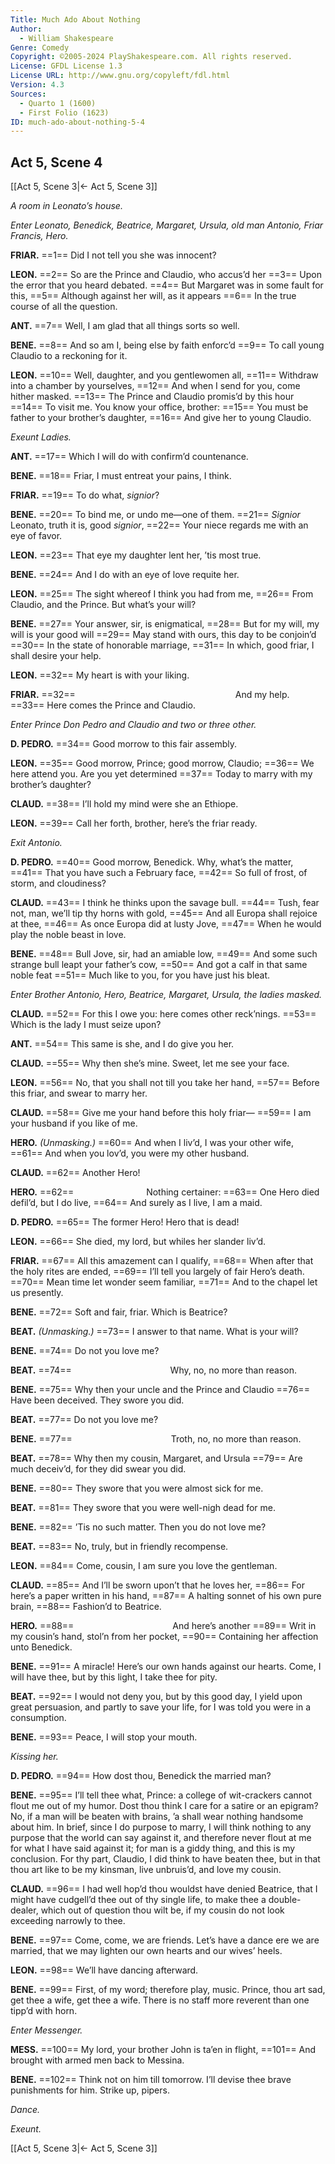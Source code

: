 ```yaml
---
Title: Much Ado About Nothing
Author: 
  - William Shakespeare
Genre: Comedy
Copyright: ©2005-2024 PlayShakespeare.com. All rights reserved.
License: GFDL License 1.3
License URL: http://www.gnu.org/copyleft/fdl.html
Version: 4.3
Sources:
  - Quarto 1 (1600)
  - First Folio (1623)
ID: much-ado-about-nothing-5-4
---
```


## Act 5, Scene 4
[[Act 5, Scene 3|← Act 5, Scene 3]]

*A room in Leonato’s house.*

*Enter Leonato, Benedick, Beatrice, Margaret, Ursula, old man Antonio, Friar Francis, Hero.*

**FRIAR.**
==1== Did I not tell you she was innocent?

**LEON.**
==2== So are the Prince and Claudio, who accus’d her
==3== Upon the error that you heard debated.
==4== But Margaret was in some fault for this,
==5== Although against her will, as it appears
==6== In the true course of all the question.

**ANT.**
==7== Well, I am glad that all things sorts so well.

**BENE.**
==8== And so am I, being else by faith enforc’d
==9== To call young Claudio to a reckoning for it.

**LEON.**
==10== Well, daughter, and you gentlewomen all,
==11== Withdraw into a chamber by yourselves,
==12== And when I send for you, come hither masked.
==13== The Prince and Claudio promis’d by this hour
==14== To visit me. You know your office, brother:
==15== You must be father to your brother’s daughter,
==16== And give her to young Claudio.

*Exeunt Ladies.*

**ANT.**
==17== Which I will do with confirm’d countenance.

**BENE.**
==18== Friar, I must entreat your pains, I think.

**FRIAR.**
==19== To do what, *signior*?

**BENE.**
==20== To bind me, or undo me—one of them.
==21== *Signior* Leonato, truth it is, good *signior*,
==22== Your niece regards me with an eye of favor.

**LEON.**
==23== That eye my daughter lent her, ’tis most true.

**BENE.**
==24== And I do with an eye of love requite her.

**LEON.**
==25== The sight whereof I think you had from me,
==26== From Claudio, and the Prince. But what’s your will?

**BENE.**
==27== Your answer, sir, is enigmatical,
==28== But for my will, my will is your good will
==29== May stand with ours, this day to be conjoin’d
==30== In the state of honorable marriage,
==31== In which, good friar, I shall desire your help.

**LEON.**
==32== My heart is with your liking.

**FRIAR.**
==32==                   And my help.
==33== Here comes the Prince and Claudio.

*Enter Prince Don Pedro and Claudio and two or three other.*

**D. PEDRO.**
==34== Good morrow to this fair assembly.

**LEON.**
==35== Good morrow, Prince; good morrow, Claudio;
==36== We here attend you. Are you yet determined
==37== Today to marry with my brother’s daughter?

**CLAUD.**
==38== I’ll hold my mind were she an Ethiope.

**LEON.**
==39== Call her forth, brother, here’s the friar ready.

*Exit Antonio.*

**D. PEDRO.**
==40== Good morrow, Benedick. Why, what’s the matter,
==41== That you have such a February face,
==42== So full of frost, of storm, and cloudiness?

**CLAUD.**
==43== I think he thinks upon the savage bull.
==44== Tush, fear not, man, we’ll tip thy horns with gold,
==45== And all Europa shall rejoice at thee,
==46== As once Europa did at lusty Jove,
==47== When he would play the noble beast in love.

**BENE.**
==48== Bull Jove, sir, had an amiable low,
==49== And some such strange bull leapt your father’s cow,
==50== And got a calf in that same noble feat
==51== Much like to you, for you have just his bleat.

*Enter Brother Antonio, Hero, Beatrice, Margaret, Ursula, the ladies masked.*

**CLAUD.**
==52== For this I owe you: here comes other reck’nings.
==53== Which is the lady I must seize upon?

**ANT.**
==54== This same is she, and I do give you her.

**CLAUD.**
==55== Why then she’s mine. Sweet, let me see your face.

**LEON.**
==56== No, that you shall not till you take her hand,
==57== Before this friar, and swear to marry her.

**CLAUD.**
==58== Give me your hand before this holy friar⁠—
==59== I am your husband if you like of me.

**HERO.**
*(Unmasking.)*
==60== And when I liv’d, I was your other wife,
==61== And when you lov’d, you were my other husband.

**CLAUD.**
==62== Another Hero!

**HERO.**
==62==         Nothing certainer:
==63== One Hero died defil’d, but I do live,
==64== And surely as I live, I am a maid.

**D. PEDRO.**
==65== The former Hero! Hero that is dead!

**LEON.**
==66== She died, my lord, but whiles her slander liv’d.

**FRIAR.**
==67== All this amazement can I qualify,
==68== When after that the holy rites are ended,
==69== I’ll tell you largely of fair Hero’s death.
==70== Mean time let wonder seem familiar,
==71== And to the chapel let us presently.

**BENE.**
==72== Soft and fair, friar. Which is Beatrice?

**BEAT.**
*(Unmasking.)*
==73== I answer to that name. What is your will?

**BENE.**
==74== Do not you love me?

**BEAT.**
==74==            Why, no, no more than reason.

**BENE.**
==75== Why then your uncle and the Prince and Claudio
==76== Have been deceived. They swore you did.

**BEAT.**
==77== Do not you love me?

**BENE.**
==77==            Troth, no, no more than reason.

**BEAT.**
==78== Why then my cousin, Margaret, and Ursula
==79== Are much deceiv’d, for they did swear you did.

**BENE.**
==80== They swore that you were almost sick for me.

**BEAT.**
==81== They swore that you were well-nigh dead for me.

**BENE.**
==82== ’Tis no such matter. Then you do not love me?

**BEAT.**
==83== No, truly, but in friendly recompense.

**LEON.**
==84== Come, cousin, I am sure you love the gentleman.

**CLAUD.**
==85== And I’ll be sworn upon’t that he loves her,
==86== For here’s a paper written in his hand,
==87== A halting sonnet of his own pure brain,
==88== Fashion’d to Beatrice.

**HERO.**
==88==            And here’s another
==89== Writ in my cousin’s hand, stol’n from her pocket,
==90== Containing her affection unto Benedick.

**BENE.**
==91== A miracle! Here’s our own hands against our hearts. Come, I will have thee, but by this light, I take thee for pity.

**BEAT.**
==92== I would not deny you, but by this good day, I yield upon great persuasion, and partly to save your life, for I was told you were in a consumption.

**BENE.**
==93== Peace, I will stop your mouth.

*Kissing her.*

**D. PEDRO.**
==94== How dost thou, Benedick the married man?

**BENE.**
==95== I’ll tell thee what, Prince: a college of wit-crackers cannot flout me out of my humor. Dost thou think I care for a satire or an epigram? No, if a man will be beaten with brains, ’a shall wear nothing handsome about him. In brief, since I do purpose to marry, I will think nothing to any purpose that the world can say against it, and therefore never flout at me for what I have said against it; for man is a giddy thing, and this is my conclusion. For thy part, Claudio, I did think to have beaten thee, but in that thou art like to be my kinsman, live unbruis’d, and love my cousin.

**CLAUD.**
==96== I had well hop’d thou wouldst have denied Beatrice, that I might have cudgell’d thee out of thy single life, to make thee a double-dealer, which out of question thou wilt be, if my cousin do not look exceeding narrowly to thee.

**BENE.**
==97== Come, come, we are friends. Let’s have a dance ere we are married, that we may lighten our own hearts and our wives’ heels.

**LEON.**
==98== We’ll have dancing afterward.

**BENE.**
==99== First, of my word; therefore play, music. Prince, thou art sad, get thee a wife, get thee a wife. There is no staff more reverent than one tipp’d with horn.

*Enter Messenger.*

**MESS.**
==100== My lord, your brother John is ta’en in flight,
==101== And brought with armed men back to Messina.

**BENE.**
==102== Think not on him till tomorrow. I’ll devise thee brave punishments for him. Strike up, pipers.

*Dance.*

*Exeunt.*

[[Act 5, Scene 3|← Act 5, Scene 3]]